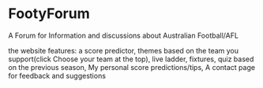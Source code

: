 # FootyForum
A Forum for Information and discussions about Australian Football/AFL

the website features: 
a score predictor, 
themes based on the team you support(click Choose your team at the top),
live ladder, 
fixtures, 
quiz based on the previous season,
My personal score predictions/tips,
A contact page for feedback and suggestions



